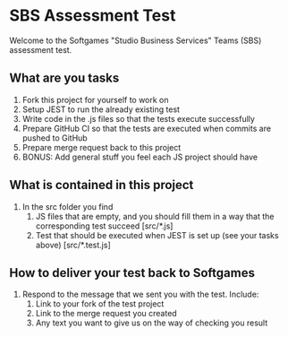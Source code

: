 # SBS Assessment Test

Welcome to the Softgames "Studio Business Services" Teams (SBS) assessment test.

## What are you tasks

1. Fork this project for yourself to work on
1. Setup JEST to run the already existing test
1. Write code in the .js files so that the tests execute successfully
1. Prepare GitHub CI so that the tests are executed when commits are pushed to GitHub
1. Prepare merge request back to this project
1. BONUS: Add general stuff you feel each JS project should have

## What is contained in this project

1. In the src folder you find
    1. JS files that are empty, and you should fill them in a way that the corresponding test succeed [src/*.js]
    1. Test that should be executed when JEST is set up (see your tasks above) [src/*.test.js]
    

## How to deliver your test back to Softgames

1. Respond to the message that we sent you with the test. Include:
    1. Link to your fork of the test project
    1. Link to the merge request you created
    1. Any text you want to give us on the way of checking you result
